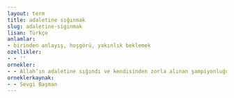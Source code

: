 ```yaml
---
layout: term
title: adaletine sığınmak
slug: adaletine-siginmak
lisan: Türkçe
anlamlar:
- birinden anlayış, hoşgörü, yakınlık beklemek
ozellikler:
- - ''
ornekler:
- - Allah’ın adaletine sığındı ve kendisinden zorla alınan şampiyonluğu söke söke geri aldı.
orneklerkaynak:
- - Sevgi Başman
---
```


